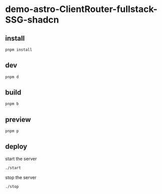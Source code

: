 # demo-astro-ClientRouter-fullstack-SSG-shadcn

## install

```bash
pnpm install
```

## dev

```bash
pnpm d
```

## build

```bash
pnpm b
```

## preview

```bash
pnpm p
```

## deploy

start the server
```bash
./start
```

stop the server
```bash
./stop
```
